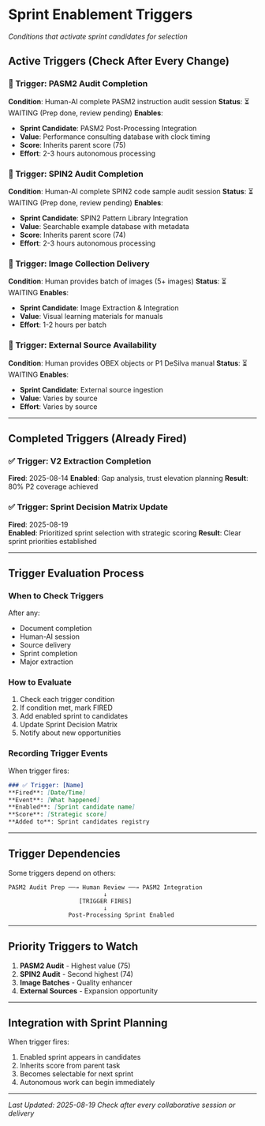 # Sprint Enablement Triggers
*Conditions that activate sprint candidates for selection*

## Active Triggers (Check After Every Change)

### 🔔 Trigger: PASM2 Audit Completion
**Condition**: Human-AI complete PASM2 instruction audit session
**Status**: ⏳ WAITING (Prep done, review pending)
**Enables**: 
- **Sprint Candidate**: PASM2 Post-Processing Integration
- **Value**: Performance consulting database with clock timing
- **Score**: Inherits parent score (75)
- **Effort**: 2-3 hours autonomous processing

### 🔔 Trigger: SPIN2 Audit Completion  
**Condition**: Human-AI complete SPIN2 code sample audit session
**Status**: ⏳ WAITING (Prep done, review pending)
**Enables**:
- **Sprint Candidate**: SPIN2 Pattern Library Integration
- **Value**: Searchable example database with metadata
- **Score**: Inherits parent score (74)
- **Effort**: 2-3 hours autonomous processing

### 🔔 Trigger: Image Collection Delivery
**Condition**: Human provides batch of images (5+ images)
**Status**: ⏳ WAITING
**Enables**:
- **Sprint Candidate**: Image Extraction & Integration
- **Value**: Visual learning materials for manuals
- **Effort**: 1-2 hours per batch

### 🔔 Trigger: External Source Availability
**Condition**: Human provides OBEX objects or P1 DeSilva manual
**Status**: ⏳ WAITING
**Enables**:
- **Sprint Candidate**: External source ingestion
- **Value**: Varies by source
- **Effort**: Varies by source

---

## Completed Triggers (Already Fired)

### ✅ Trigger: V2 Extraction Completion
**Fired**: 2025-08-14
**Enabled**: Gap analysis, trust elevation planning
**Result**: 80% P2 coverage achieved

### ✅ Trigger: Sprint Decision Matrix Update
**Fired**: 2025-08-19  
**Enabled**: Prioritized sprint selection with strategic scoring
**Result**: Clear sprint priorities established

---

## Trigger Evaluation Process

### When to Check Triggers
After any:
- Document completion
- Human-AI session
- Source delivery
- Sprint completion
- Major extraction

### How to Evaluate
1. Check each trigger condition
2. If condition met, mark FIRED
3. Add enabled sprint to candidates
4. Update Sprint Decision Matrix
5. Notify about new opportunities

### Recording Trigger Events
When trigger fires:
```markdown
### ✅ Trigger: [Name]
**Fired**: [Date/Time]
**Event**: [What happened]
**Enabled**: [Sprint candidate name]
**Score**: [Strategic score]
**Added to**: Sprint candidates registry
```

---

## Trigger Dependencies

Some triggers depend on others:

```
PASM2 Audit Prep ──→ Human Review ──→ PASM2 Integration
                           ↓
                    [TRIGGER FIRES]
                           ↓
                 Post-Processing Sprint Enabled
```

---

## Priority Triggers to Watch

1. **PASM2 Audit** - Highest value (75)
2. **SPIN2 Audit** - Second highest (74)
3. **Image Batches** - Quality enhancer
4. **External Sources** - Expansion opportunity

---

## Integration with Sprint Planning

When trigger fires:
1. Enabled sprint appears in candidates
2. Inherits score from parent task
3. Becomes selectable for next sprint
4. Autonomous work can begin immediately

---

*Last Updated: 2025-08-19*
*Check after every collaborative session or delivery*